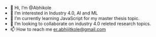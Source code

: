 - 👋 Hi, I’m @Abhikole
- 👀 I’m interested in Industry 4.0, AI and ML
- 🌱 I’m currently learning JavaScript for my master thesis topic. 
- 💞️ I’m looking to collaborate on industry 4.0 releted research topics. 
- 📫 How to reach me er.abhijitkole@gmail.com

<!---
Abhikole/Abhikole is a ✨ special ✨ repository because its `README.md` (this file) appears on your GitHub profile.
You can click the Preview link to take a look at your changes.
--->
